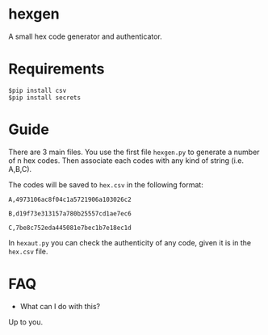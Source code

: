 # hexgen
A small hex code generator and authenticator.

# Requirements

```
$pip install csv 
$pip install secrets
```

# Guide

There are 3 main files. You use the first file `hexgen.py` to generate a number of n hex codes. Then associate each codes with any kind of string (i.e. A,B,C). 

The codes will be saved to `hex.csv` in the following format: 

```
A,4973106ac8f04c1a5721906a103026c2

B,d19f73e313157a780b25557cd1ae7ec6

C,7be8c752eda445081e7bec1b7e18ec1d
```

In `hexaut.py` you can check the authenticity of any code, given it is in the `hex.csv` file. 

# FAQ

* What can I do with this? 

Up to you. 
